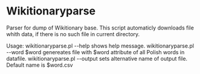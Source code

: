 Wikitionaryparse
================

Parser for dump of Wikitionary base.
This script automaticly downloads file whith data,
if there is no such file in current directory.

Usage:
wikitionaryparse.pl --help shows help message.
wikitionaryparse.pl --word $word genereates file with $word attribute
of all Polish words in datafile.
wikitionaryparse.pl --output sets alternative name of output file.
Default name is $word.csv

